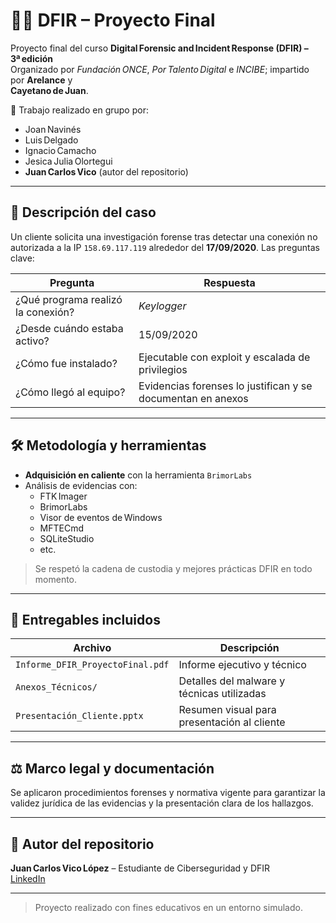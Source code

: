 # 🕵️‍♂️ DFIR – Proyecto Final

Proyecto final del curso **Digital Forensic and Incident Response (DFIR) – 3ª edición**   
Organizado por *Fundación ONCE*, *Por Talento Digital* e *INCIBE*; impartido por **Arelance** y  
**Cayetano de Juan**.

📁 Trabajo realizado en grupo por:

- Joan Navinés  
- Luis Delgado  
- Ignacio Camacho  
- Jesica Julia Olortegui  
- **Juan Carlos Vico** (autor del repositorio)

---

## 📌 Descripción del caso

Un cliente solicita una investigación forense tras detectar una conexión no
autorizada a la IP `158.69.117.119` alrededor del **17/09/2020**. Las preguntas
clave:

| Pregunta                                   | Respuesta                                                   |
|-------------------------------------------|-------------------------------------------------------------|
| ¿Qué programa realizó la conexión?        | *Keylogger*                                                 |
| ¿Desde cuándo estaba activo?              | 15/09/2020                                                  |
| ¿Cómo fue instalado?                      | Ejecutable con exploit y escalada de privilegios            |
| ¿Cómo llegó al equipo?                    | Evidencias forenses lo justifican y se documentan en anexos |

---

## 🛠️ Metodología y herramientas

- **Adquisición en caliente** con la herramienta `BrimorLabs`
- Análisis de evidencias con:
  - FTK Imager
  - BrimorLabs
  - Visor de eventos de Windows
  - MFTECmd
  - SQLiteStudio
  - etc.

> Se respetó la cadena de custodia y mejores prácticas DFIR en todo momento.

---

## 📄 Entregables incluidos

| Archivo                                 | Descripción                                     |
|-----------------------------------------|-------------------------------------------------|
| `Informe_DFIR_ProyectoFinal.pdf`        | Informe ejecutivo y técnico                     |
| `Anexos_Técnicos/`                      | Detalles del malware y técnicas utilizadas      |
| `Presentación_Cliente.pptx`             | Resumen visual para presentación al cliente     |

---

## ⚖️ Marco legal y documentación

Se aplicaron procedimientos forenses y normativa vigente para garantizar la
validez jurídica de las evidencias y la presentación clara de los hallazgos.

---

## 👤 Autor del repositorio

**Juan Carlos Vico López** – Estudiante de Ciberseguridad y DFIR  
[LinkedIn](https://www.linkedin.com/in/juan-carlos-v-602a43102)

---

> Proyecto realizado con fines educativos en un entorno simulado.

